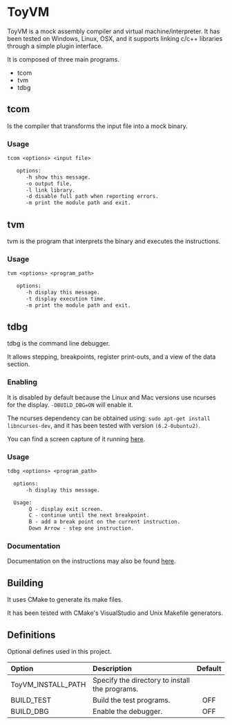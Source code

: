 # ToyVM

ToyVM is a mock assembly compiler and virtual machine/interpreter. It has been tested on Windows, Linux, OSX, and it supports linking c/c++ libraries through a simple plugin interface.

It is composed of three main programs.

* tcom
* tvm
* tdbg

## tcom

Is the compiler that transforms the input file into a mock binary.


### Usage

```txt
tcom <options> <input file>

   options:
      -h show this message.
      -o output file.
      -l link library.
      -d disable full path when reporting errors.
      -m print the module path and exit.
```
## tvm

tvm is the program that interprets the binary and executes the instructions. 

### Usage

```txt
tvm <options> <program_path>

   options:
      -h display this message.
      -t display execution time.
      -m print the module path and exit.
```

## tdbg

tdbg is the command line debugger. 

It allows stepping, breakpoints, register print-outs, and a view of the data section.   


### Enabling 

It is disabled by default because the Linux and Mac versions use ncurses for the display. `-DBUILD_DBG=ON` will enable it.

The ncurses dependency can be obtained using: `sudo apt-get install libncurses-dev`, and it has been tested with version `(6.2-0ubuntu2)`.

You can find a screen capture of it running [here](Capture.gif).

### Usage

```txt
tdbg <options> <program_path>

  options:
      -h display this message.

  Usage:
       Q - display exit screen.
       C - continue until the next breakpoint.
       B - add a break point on the current instruction.
       Down Arrow - step one instruction.

```


### Documentation

Documentation on the instructions may also be found [here](Codes.md).

## Building

It uses CMake to generate its make files. 

It has been tested with CMake's VisualStudio and Unix Makefile generators.   


## Definitions 

Optional defines used in this project.


| Option             | Description                                    | Default |
|:-------------------|:-----------------------------------------------|:-------:|
| ToyVM_INSTALL_PATH | Specify the directory to install the programs. |         |
| BUILD_TEST         | Build the test programs.                       |   OFF   |
| BUILD_DBG          | Enable the debugger.                           |   OFF   |

